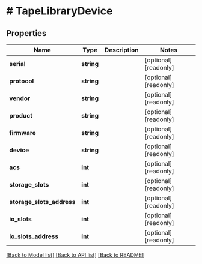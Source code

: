 # # TapeLibraryDevice

## Properties

Name | Type | Description | Notes
------------ | ------------- | ------------- | -------------
**serial** | **string** |  | [optional] [readonly] 
**protocol** | **string** |  | [optional] [readonly] 
**vendor** | **string** |  | [optional] [readonly] 
**product** | **string** |  | [optional] [readonly] 
**firmware** | **string** |  | [optional] [readonly] 
**device** | **string** |  | [optional] [readonly] 
**acs** | **int** |  | [optional] [readonly] 
**storage_slots** | **int** |  | [optional] [readonly] 
**storage_slots_address** | **int** |  | [optional] [readonly] 
**io_slots** | **int** |  | [optional] [readonly] 
**io_slots_address** | **int** |  | [optional] [readonly] 

[[Back to Model list]](../../README.md#documentation-for-models) [[Back to API list]](../../README.md#documentation-for-api-endpoints) [[Back to README]](../../README.md)


